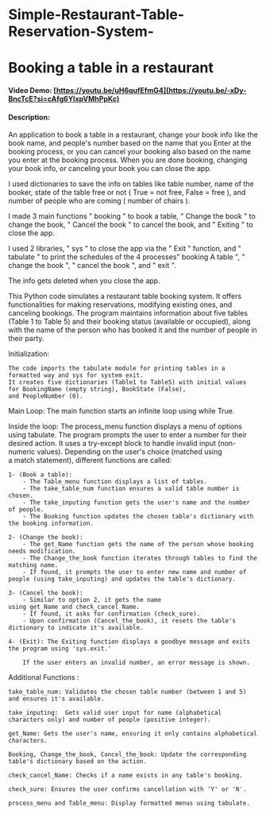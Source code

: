 # Simple-Restaurant-Table-Reservation-System-


# Booking a table in a restaurant

#### Video Demo: [https://youtu.be/uH6qufEfmG4](https://youtu.be/-xDy-BncTcE?si=cAfg6YlxpVMhPpKc)

#### Description:
 An application to book a table in a restaurant, change your book info like the book name, and people's number based on the name that you
 Enter at the booking process, or you can cancel your booking also based on the name you enter at the booking process.
 When you are done booking, changing your book info, or canceling your book you can close the app.

 I used dictionaries to save the info on tables like table number, name of the booker, state of the table free or not ( True = not free, False = free ), and number of people who are coming ( number of chairs ).

 I made 3 main functions " booking " to book a table, " Change the book " to change the book, " Cancel the book " to cancel the book, and
 " Exiting " to close the app.

 I used 2 libraries, " sys " to close the app via the " Exit " function, and " tabulate " to print the schedules of the 4 processes" booking
 A table ", " change the book ", " cancel the book ", and " exit ".

 The info gets deleted when you close the app.

 This Python code simulates a restaurant table booking system. It offers functionalities for making reservations, modifying existing ones, and canceling bookings. The program maintains information about five tables (Table 1 to Table 5) and their booking status (available or occupied), along with the name of the person who has booked it and the number of people in their party.

 Initialization:

    The code imports the tabulate module for printing tables in a formatted way and sys for system exit.
    It creates five dictionaries (Table1 to Table5) with initial values for BookingName (empty string), BookState (False), and PeopleNumber (0).

 Main Loop:
    The main function starts an infinite loop using while True.

 Inside the loop:
    The process_menu function displays a menu of options using tabulate.
    The program prompts the user to enter a number for their desired action.
    It uses a try-except block to handle invalid input (non-numeric values).
    Depending on the user's choice (matched using a match statement), different functions are called:

    1- (Book a table):
        - The Table_menu function displays a list of tables.
        - The take_table_num function ensures a valid table number is chosen.
        - The take_inputing function gets the user's name and the number of people.
        - The Booking function updates the chosen table's dictionary with the booking information.

    2- (Change the book):
        - The get_Name function gets the name of the person whose booking needs modification.
        - The Change_the_book function iterates through tables to find the matching name.
        - If found, it prompts the user to enter new name and number of people (using take_inputing) and updates the table's dictionary.

    3- (Cancel the book):
        - Similar to option 2, it gets the name using get_Name and check_cancel_Name.
        - If found, it asks for confirmation (check_sure).
        - Upon confirmation (Cancel_the_book), it resets the table's dictionary to indicate it's available.

    4- (Exit): The Exiting function displays a goodbye message and exits the program using 'sys.exit.'

        If the user enters an invalid number, an error message is shown.

 Additional Functions :

    take_table_num: Validates the chosen table number (between 1 and 5) and ensures it's available.

    take_inputing:  Gets valid user input for name (alphabetical characters only) and number of people (positive integer).

    get_Name: Gets the user's name, ensuring it only contains alphabetical characters.

    Booking, Change_the_book, Cancel_the_book: Update the corresponding table's dictionary based on the action.

    check_cancel_Name: Checks if a name exists in any table's booking.

    check_sure: Ensures the user confirms cancellation with 'Y' or 'N'.

    process_menu and Table_menu: Display formatted menus using tabulate.
